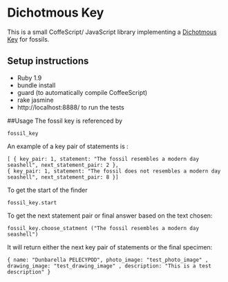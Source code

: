 # Dichotmous Key

This is a small CoffeScript/ JavaScript library implementing a
[Dichotmous Key](http://en.wikibooks.org/wiki/Dichotomous_Key) for fossils.


## Setup instructions

* Ruby 1.9
* bundle install
* guard (to automatically compile CoffeeScript)  
* rake jasmine
* http://localhost:8888/ to run the tests

##Usage
The fossil key is referenced by 
          
    fossil_key

An example of a key pair of statements is :

    [ { key_pair: 1, statement: "The fossil resembles a modern day seashell", next_statement_pair: 2 },
    { key_pair: 1, statement: "The fossil does not resembles a modern day seashell", next_statement_pair: 8 }]

To get the start of the finder

    fossil_key.start

To get the next statement pair or final answer based on the text chosen:

    fossil_key.choose_statment ("The fossil resembles a modern day seashell")

It will return either the next key pair of statements or the final specimen:
   
    { name: "Dunbarella PELECYPOD", photo_image: "test_photo_image" , drawing_image: "test_drawing_image" , description: "This is a test description" }



